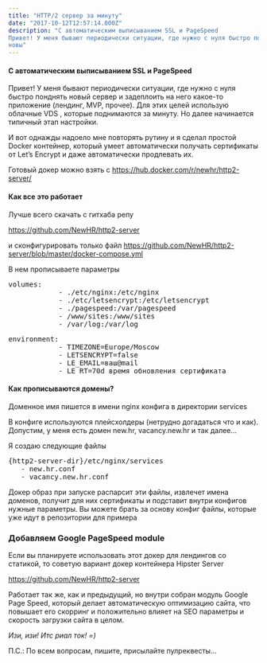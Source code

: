 ```yaml
---
title: "HTTP/2 сервер за минуту"
date: "2017-10-12T12:57:14.000Z"
description: "С автоматическим выписыванием SSL и PageSpeed
Привет! У меня бывают периодически ситуации, где нужно с нуля быстро понднять
новы"
---
```


<h4>С автоматическим выписыванием SSL и PageSpeed</h4>
<p>Привет! У меня бывают периодически ситуации, где нужно с нуля быстро понднять новый сервер и задеплоить на него какое-то приложение (лендинг, MVP, прочее). Для этих целей использую облачные VDS , которые поднимаются за минуту. Но далее начинается типичный этап настройки.</p>
<p>И вот однажды надоело мне повторять рутину и я сделал простой Docker контейнер, который умеет автоматически получать сертификаты от Let’s Encrypt и даже автоматически продлевать их.</p>
<p>Готовый докер можно взять с <a href="https://hub.docker.com/r/newhr/http2-server/" target="_blank" rel="noopener noreferrer">https://hub.docker.com/r/newhr/http2-server/</a></p>
<h4>Как все это работает</h4>
<p>Лучше всего скачать с гитхаба репу</p>
<p><a href="https://github.com/NewHR/http2-server">https://github.com/NewHR/http2-server</a></p>
<p>и сконфигурировать только файл <a href="https://github.com/NewHR/http2-server/blob/master/docker-compose.yml" target="_blank" rel="noopener noreferrer">https://github.com/NewHR/http2-server/blob/master/docker-compose.yml</a></p>
<p>В нем прописываете параметры</p>
<pre>volumes:<br>            - ./etc/nginx:/etc/nginx<br>            - ./etc/letsencrypt:/etc/letsencrypt<br>            - ./pagespeed:/var/pagespeed<br>            - /www/sites:/www/sites<br>            - /var/log:/var/log</pre>
<pre>environment:<br>            - TIMEZONE=Europe/Moscow<br>            - LETSENCRYPT=false<br>            - LE_EMAIL=ваш@mail<br>            - LE_RT=70d время обновления сертификата</pre>
<h4>Как прописываются домены?</h4>
<p>Доменное имя пишется в имени nginx конфига в директории services</p>
<p>В конфиге используются плейсхолдеры (нетрудно догадаться что и как). Допустим, у меня есть домен new.hr, vacancy.new.hr и так далее…</p>
<p>Я создаю следующие файлы</p>
<pre>{http2-server-dir}/etc/nginx/services<br>   - new.hr.conf<br>   - vacancy.new.hr.conf</pre>
<p>Докер образ при запуске распарсит эти файлы, извлечет имена доменов, получит для них сертификаты и подставит внутри конфигов нужные параметры. Вы можете брать за основу конфиг файлы, которые уже идут в репозитории для примера</p>
<h3>Добавляем Google PageSpeed module</h3>
<p>Если вы планируете использовать этот докер для лендингов со статикой, то советую вариант докер контейнера Hipster Server</p>
<p><a href="https://github.com/NewHR/http2-server">https://github.com/NewHR/http2-server</a></p>
<p>Работает так же, как и предыдущий, но внутри собран модуль Google Page Speed, который делает автоматическую оптимизацию сайта, что повышает его скорринг и положительно влияет на SEO параметры и скорость загрузки сайта в целом.</p>
<p><em>Изи, изи! Итс риал ток! =)</em></p>
<p>П.С.: По всем вопросам, пишите, присылайте пулреквесты…</p>


